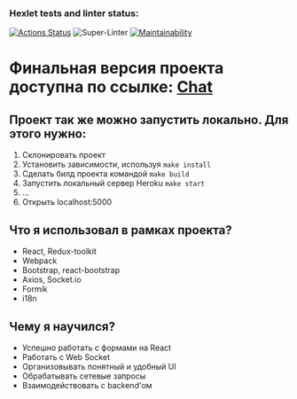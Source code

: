 ### Hexlet tests and linter status:
[![Actions Status](https://github.com/nofacez/frontend-project-lvl4/workflows/hexlet-check/badge.svg)](https://github.com/nofacez/frontend-project-lvl4/actions)
![Super-Linter](https://github.com/nofacez/frontend-project-lvl4/workflows/lint/badge.svg)
[![Maintainability](https://api.codeclimate.com/v1/badges/b713ea2bf464323d260e/maintainability)](https://codeclimate.com/github/nofacez/frontend-project-lvl4/maintainability)

# **Финальная версия проекта доступна по ссылке: [Chat](https://slack-frontend-project.herokuapp.com/)**

## Проект так же можно запустить локально. Для этого нужно:
  1. Склонировать проект
  2. Установить зависимости, используя ```make install```
  3. Сделать билд проекта командой ```make build```
  4. Запустить локальный сервер Heroku ```make start```
  5. ...
  6. Открыть localhost:5000

## Что я использовал в рамках проекта?
  * React, Redux-toolkit
  * Webpack
  * Bootstrap, react-bootstrap
  * Axios, Socket.io
  * Formik
  * i18n

## Чему я научился?
  * Успешно работать с формами на React
  * Работать с Web Socket
  * Организовывать понятный и удобный UI
  * Обрабатывать сетевые запросы
  * Взаимодействовать с backend'ом
